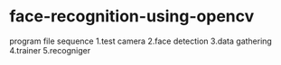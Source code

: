 # face-recognition-using-opencv
program file sequence
1.test camera
2.face detection
3.data gathering
4.trainer
5.recogniger
